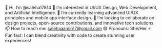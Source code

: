 👋 Hi, I’m @saleha17814
👀 I’m interested in UI/UX Design, Web Development, and Artificial Intelligence.
🌱 I’m currently learning advanced UI/UX principles and mobile app interface design.
💞️ I’m looking to collaborate on design projects, open-source contributions, and innovative tech solutions.
📫 How to reach me: salehaaamin17@gmail.com
😄 Pronouns: She/Her
⚡ Fun fact: I can blend creativity with code to create stunning user experiences!
